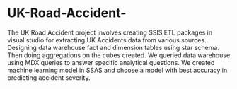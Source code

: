 # UK-Road-Accident-

The UK Road Accident project involves creating SSIS ETL packages in visual studio for extracting UK Accidents data from various sources. Designing data warehouse fact and dimension tables using star schema. Then doing aggregations on the cubes created. We queried data warehouse using MDX queries to answer specific analytical questions. We created machine learning model in SSAS and choose a model with best accuracy in predicting accident severity.
